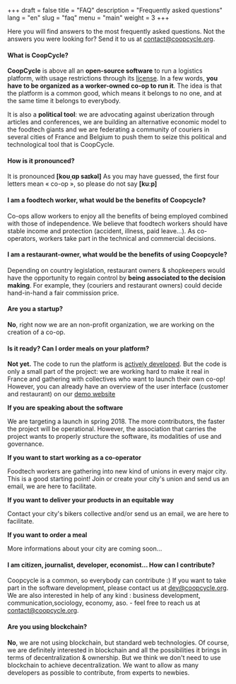 +++
draft = false
title = "FAQ"
description = "Frequently asked questions"
lang = "en"
slug = "faq"
menu = "main"
weight = 3
+++

Here you will find answers to the most frequently asked questions.
Not the answers you were looking for? Send it to us at <a href="mailto:contact@coopcycle.org">contact@coopcycle.org</a>.

#### What is CoopCycle?

**CoopCycle** is above all an **open-source software** to run a logistics platform, with usage restrictions through its [license](http://wiki.p2pfoundation.net/Peer_Production_License).
In a few words, **you have to be organized as a worker-owned co-op to run it**.
The idea is that the platform is a common good, which means it belongs to no one, and at the same time it belongs to everybody.

It is also a **political tool**: we are advocating against uberization through articles and conferences, we are building an alternative economic model to the foodtech giants and we are federating a community of couriers in several cities of France and Belgium to push them to seize this political and technological tool that is CoopCycle.

#### How is it pronounced?

It is pronounced **[koʊˌɑp saɪkəl]**
As you may have guessed, the first four letters mean « co-op », so please do not say **[kuːp]**

#### I am a foodtech worker, what would be the benefits of Coopcycle?

Co-ops allow workers to enjoy all the benefits of being employed combined with those of independence. We believe that foodtech workers should have stable income and protection (accident, illness, paid leave…). As co-operators, workers take part in the technical and commercial decisions.

#### I am a restaurant-owner, what would be the benefits of using Coopcycle?

Depending on country legislation, restaurant owners & shopkeepers would have the opportunity to regain control by **being associated to the decision making**.
For example, they (couriers and restaurant owners) could decide hand-in-hand a fair commission price.

#### Are you a startup?

**No**, right now we are an non-profit organization, we are working on the creation of a co-op.

#### Is it ready? Can I order meals on your platform?

**Not yet.**
The code to run the platform is [actively developed](https://github.com/coopcycle/coopcycle-web/pulse/monthly). But the code is only a small part of the project: we are working hard to make it real in France and gathering with collectives who want to launch their own co-op!
However, you can already have an overview of the user interface (customer and restaurant) on our [demo website](https://demo.coopcycle.org/en/)

**If you are speaking about the software**

We are targeting a launch in spring 2018.
The more contributors, the faster the project will be operational.
However, the association that carries the project wants to properly structure the software, its modalities of use and governance.

**If you want to start working as a co-operator**

Foodtech workers are gathering into new kind of unions in every major city.
This is a good starting point! Join or create your city's union and send us an email, we are here to facilitate.

**If you want to deliver your products in an equitable way**

Contact your city's bikers collective and/or send us an email, we are here to facilitate.

**If you want to order a meal**

More informations about your city are coming soon…

#### I am citizen, journalist, developer, economist… How can I contribute?

Coopcycle is a common, so everybody can contribute :)
If you want to take part in the software development, please contact us at <a href="mailto:dev@coopcycle.org">dev@coopcycle.org</a>.
We are also interested in help of any kind : business development, communication,sociology, economy, aso. - feel free to reach us at <a href="mailto:contact@coopcycle.org">contact@coopcycle.org</a>.

#### Are you using blockchain?

**No**, we are not using blockchain, but standard web technologies.
Of course, we are definitely interested in blockchain and all the possibilities it brings in terms of decentralization & ownership.
But we think we don't need to use blockchain to achieve decentralization.
We want to allow as many developers as possible to contribute, from experts to newbies.

